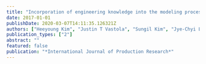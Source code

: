 ```yaml
---
title: "Incorporation of engineering knowledge into the modeling process: a local approach"
date: 2017-01-01
publishDate: 2020-03-07T14:11:35.126321Z
authors: ["Heeyoung Kim", "Justin T Vastola", "Sungil Kim", "Jye-Chyi Lu", "Martha A Grover"]
publication_types: ["2"]
abstract: ""
featured: false
publication: "*International Journal of Production Research*"
---
```


